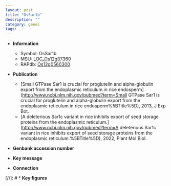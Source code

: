 ```yaml
---
layout: post
title: "OsSar1b"
description: ""
category: genes
tags: 
---
```


* **Information**  
    + Symbol: OsSar1b  
    + MSU: [LOC_Os12g37360](http://rice.uga.edu/cgi-bin/ORF_infopage.cgi?orf=LOC_Os12g37360)  
    + RAPdb: [Os12g0560300](http://rapdb.dna.affrc.go.jp/viewer/gbrowse_details/irgsp1?name=Os12g0560300)  

* **Publication**  
    + [Small GTPase Sar1 is crucial for proglutelin and alpha-globulin export from the endoplasmic reticulum in rice endosperm](http://www.ncbi.nlm.nih.gov/pubmed?term=Small GTPase Sar1 is crucial for proglutelin and alpha-globulin export from the endoplasmic reticulum in rice endosperm%5BTitle%5D), 2013, J Exp Bot.
    + [A deleterious Sar1c variant in rice inhibits export of seed storage proteins from the endoplasmic reticulum.](http://www.ncbi.nlm.nih.gov/pubmed?term=A deleterious Sar1c variant in rice inhibits export of seed storage proteins from the endoplasmic reticulum.%5BTitle%5D), 2022, Plant Mol Biol.

* **Genbank accession number**  

* **Key message**  

* **Connection**  

[//]: # * **Key figures**  


